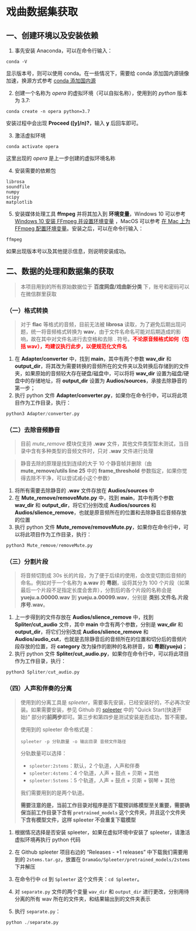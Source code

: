 # 戏曲数据集获取

## 一、创建环境以及安装依赖

1. 事先安装 Anaconda，可以在命令行输入：

```shell
conda -V
```

显示版本号，则可以使用 conda。在一些情况下，需要给 conda 添加国内源镜像加速，换源方式参考 [conda 添加国内源](https://zhuanlan.zhihu.com/p/434356947)

2. 创建一个名称为 _opera_ 的虚拟环境（可以自拟名称），使用到的 _python_ 版本为 3.7:

```shell
conda create -n opera python=3.7
```

安装过程中会出现 **Proceed ([y]/n)?**，输入 **y** 后回车即可。

3. 激活虚拟环境

```shell
conda activate opera
```

这里出现的 _opera_ 是上一步创建的虚拟环境名称

4. 安装需要的依赖包

```shell
librosa
soundfile
numpy
scipy
matplotlib
```

5. 安装媒体处理工具 **ffmpeg** 并将其加入到 **环境变量**，Windows 10 可以参考 [Windows 10 安装 FFmpeg 并设置环境变量](https://blog.csdn.net/Chanssl/article/details/83050959) ，MacOS 可以参考 [在 Mac 上为 FFmpeg 配置环境变量](https://zhuanlan.zhihu.com/p/137556439)。安装之后，可以在命令行输入：

```shell
ffmpeg
```

如果出现版本号以及其他提示信息，则说明安装成功。

## 二、数据的处理和数据集的获取

> 本项目用到的所有原始数据位于 **百度网盘/戏曲新分类** 下，账号和密码可以在微信群里获取

### （一）格式转换

> 对于 **flac** 等格式的音频，目前无法被 **librosa** 读取，为了避免后期出现问题，统一将音频格式转换为 **wav**，由于文件名命名可能对后期造成的影响，故在其中对文件名进行去空格和去除 . 符号。<font color='red'>**不论原音频格式如何（包括 wav），均建议执行此步，以便规范化文件名**</font>

1. 在 **Adapter/converter** 中，找到 **__main__**，其中有两个参数 **wav_dir** 和 **output_dir**，将其改为需要转换的音频所在的文件夹以及转换后存储到的文件夹，如果原始的音频较大存在硬盘/磁盘中，可以将将 **wav_dir** 设置为磁盘/硬盘中的存储地址，将 **output_dir** 设置为 **Audios/sources**，承接去除静音的第一步；
2. 执行 python 文件 **Adapter/converter.py**，如果你在命令行中，可以将此项目作为工作目录，执行：

```python
python3 Adapter/converter.py
```

### （二）去除音频静音

> 目前 _mute_remove_ 模块仅支持 **.wav** 文件，其他文件类型暂未测试，当目录中含有多种类型的音频文件时，只对 **.wav** 文件进行处理

> 静音去除的原理是找到连续的大于 10 个静音帧并删除（由 **mute_remove/utils line 25** 中的 **frame_threshold** 参数指定，如果你觉得去除不干净，可以尝试减小这个参数）

1. 将所有需要去除静音的 **.wav** 文件存放在 **Audios/sources** 中
2. 在 **Mute_remove/removeMute.py** 中，找到 **__main__**，其中有两个参数 **wav_dir** 和 **output_dir**，将它们分别改成 **Audios/sources** 和 **Audios/slience_remove**，也就是原音频所在的位置和去除静音后音频存放的位置
3. 执行 python 文件 **Mute_remove/removeMute.py**，如果你在命令行中，可以将此项目作为工作目录，执行：

```python
python3 Mute_remove/removeMute.py
```

### （三）分割片段

> 将音频切割成 30s 长的片段，为了便于后续的使用，会改变切割后音频的命名。例如对于一个名称为 **a.wav** 的 **粤剧**，设将其分为 100 个片段（如果最后一个片段不足指定长度会舍弃），分割后的各个片段的名称会是 **yueju.a.00000.wav** 到 **yueju.a.00099.wav**，分别是 **类别.文件名.片段序号.wav**。

1. 上一步得到的文件存放在 **Audios/slience_remove** 中，找到 **Spliter/cut_audio** 文件，其中 **main** 中含有两个参数，分别是 **wav_dir** 和 **output_dir**，将它们分别改成  **Audios/slience_remove** 和 **Audios/audio_cut**，也就是去除静音后的音频所在的位置和切分后的音频片段存放的位置，将 **category** 改为操作的剧种的名称拼音，如 **粤剧(yueju)**；
2. 执行 python 文件 **Spliter/cut_audio.py**，如果你在命令行中，可以将此项目作为工作目录，执行：

```python
python3 Spliter/cut_audio.py
```

### （四）人声和伴奏的分离

> 使用到的分离工具是 _spleeter_，需要事先安装，已经安装好的，不必再次安装。如果需要安装，参见 Github 的 [spleeter](https://github.com/deezer/spleeter) 中的 "Quick Start(快速开始)" 部分的**前两步**即可。第三步和第四步是测试安装是否成功，暂不需要。
>
> 使用到的 spleeter 命令格式是：
>
> `spleeter -p 分轨数量 -o 输出目录 音频文件路径`
>
> 分轨数量可以选择：
>
> * `spleeter:2stems`：默认，2 个轨道，人声和伴奏
> * `spleeter:4stems`：4 个轨道，人声 + 鼓点 + 贝斯 + 其他
> * `spleeter:5stems`：5 个轨道，人声 + 鼓点 + 贝斯 + 钢琴 + 其他
>
> 我们需要用到的是两个轨道。
>
> **需要注意的是，当前工作目录对程序是否下载预训练模型至关重要，需要确保当前工作目录下含有 `pretrained_models` 这个文件夹，并且这个文件夹下含有模型文件，这样 spleeter 不会重复下载模型**

1. 根据情况选择是否安装 spleeter，如果在虚拟环境中安装了 spleeter，请激活虚拟环境再执行 python 代码

2. 在 Github spleeter 项目右边的 “Releases - +1 releases” 中下载我们需要用到的 `2stems.tar.gz`，放置在 `DramaGo/Spleeter/pretrained_models/2stems` 下并解压

3. 在命令行中 `cd` 到 `Spleeter` 这个文件夹：`cd Spleeter`。

4. 对 `separate.py` 文件的两个变量 `wav_dir` 和 `output_dir` 进行更改，分别用待分离的所有 wav 所在的文件夹，和结果输出到的文件夹表示
5. 执行 `separate.py`：

```python
python ./separate.py
```









